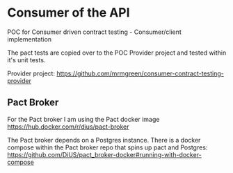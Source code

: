 # Consumer of the API
POC for Consumer driven contract testing - Consumer/client implementation

The pact tests are copied over to the POC Provider project and tested within it's unit tests.

Provider project: https://github.com/mrmgreen/consumer-contract-testing-provider

## Pact Broker
For the Pact broker I am using the Pact docker image https://hub.docker.com/r/dius/pact-broker

The Pact broker depends on a Postgres instance. There is a docker compose within the Pact broker repo that spins up pact and Postgres: https://github.com/DiUS/pact_broker-docker#running-with-docker-compose
